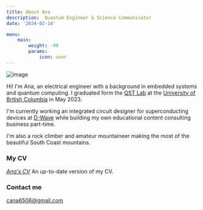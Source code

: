 ```yaml
---
title: About Ana 
description:  Quantum Engineer & Science Communicator
date: '2024-02-14'

menu:
    main: 
        weight: -90
        params:
            icon: user
---
```



![image](welcome.png)


Hi! I'm Ana, an electrical engineer with a background in embedded systems and quantum computing. I graduated form the [QST Lab](https://sites.google.com/view/ubcqtl/home) at the [University of British Columbia](https://www.ubc.ca/) in May 2023. 

I'm currently working an integrated circuit designer for superconducting devices at [D-Wave](https://www.dwavesys.com) while building my own educational content consulting business part-time.

I'm also a rock climber and amateur mountaineer making the most of the beautiful South Coast mountains. 


### My CV


[*Ana's CV*](/CV.pdf) An up-to-date version of my CV.


### Contact me

[cana6506@gmail.com](cana6506@gmail.com)

